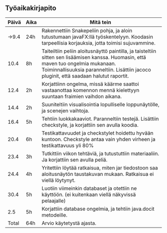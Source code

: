## Työaikakirjapito

Päivä | Aika | Mitä tein
------- | ------- | -------
->9.4 | 24h | Rakennettiin Snakepeliin pohja, ja aloin tutustumaan javaFX:llä työskentelyyn. Koodasin tarpeellisia korjauksia, jotta toimisi sujuvammine.
10.4 |   8h  |    Taiteiltiin peliin aloitusnäyttö paintilla, ja taisteltiin sitten sen lisäämisen kanssa. Huomasin, että maven tuo ongelmia mukanaan. Toiminnallisuuksia paranneltiin. Lisättiin jacoco pluginit, että saadaan halutut raportit.
12.4 |    2h    |   Korjattiinn ongelma, missä käärme saattoi vastaanottaa komennon mennä kielettyyn suuntaan fraimien vaihdon aikana.
14.4   |  2h    |   Suuniteltiin visualisointia lopulliselle loppunäytölle, ja scenejen vaihtoja.
16.4  |   5h   |    Tehtiin luokkakaaviot. Paranneltiin testejä. Lisättiin checkstyle, ja korjattiin sen avulla koodia.
20.4 | 6h | Testikattavuudet ja checkstylet hoidettu hyvään kuntoon. Checkstyle antaa vain yhden virheen ja testikattavuus yli 80%
23.4 | 3h | Tutkittiin viikon tehtäviä, ja tutustuttiin materiaaliin. Ja korjattiin sen avulla peliä.
24.4 | 4h | Yritettiin löytää ratkaisua, miten jar tiedostoon saa aloitusnäytön taustakuvan mukaan. Ratkaisua ei viellä löytynyt.
30.4 | 5h | Luotiin viimeinkin databaset ja otettiin ne käyttöön. (ei kuitenkaan viellä näkyvissä pelaajalle)
2.5 | 5h | Korjattiin database ongelmia, ja tehtiin java.docit metodeille.
Total | 64h | Arvio käytetystä ajasta.
